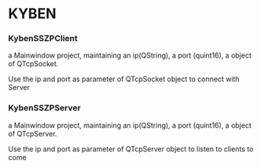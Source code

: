 # KYBEN



### KybenSSZPClient

a Mainwindow project, maintaining an ip(QString), a port (quint16), a object of QTcpSocket.

Use the ip and port as parameter of QTcpSocket object to connect with Server

### KybenSSZPServer

a Mainwindow project, maintaining an ip(QString), a port (quint16), a object of QTcpServer.

Use the ip and port as parameter of QTcpServer object to listen to clients to come

